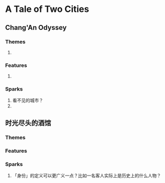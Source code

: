 # A Tale of Two Cities

## Chang'An Odyssey

### Themes

1.  

### Features

1.  

### Sparks

1.  看不见的城市？
2.  

## 时光尽头的酒馆

### Themes

### Features

### Sparks

1.  「身份」的定义可以更广义一点？比如一名客人实际上是历史上的什么人物？